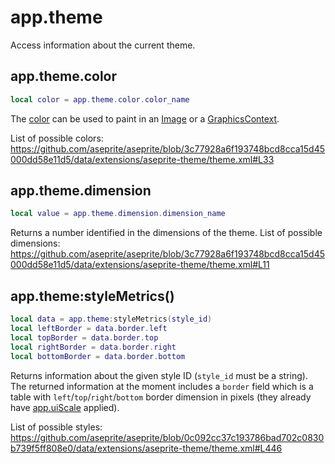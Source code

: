 # app.theme

Access information about the current theme.

## app.theme.color

```lua
local color = app.theme.color.color_name
```

The [color](color.md) can be used to paint in an
[Image](image.md#image) or a [GraphicsContext](graphicscontext.md#graphicscontext).

List of possible colors:
https://github.com/aseprite/aseprite/blob/3c77928a6f193748bcd8cca15d45000dd58e11d5/data/extensions/aseprite-theme/theme.xml#L33

## app.theme.dimension

```lua
local value = app.theme.dimension.dimension_name
```

Returns a number identified in the dimensions of the theme.
List of possible dimensions:
https://github.com/aseprite/aseprite/blob/3c77928a6f193748bcd8cca15d45000dd58e11d5/data/extensions/aseprite-theme/theme.xml#L11

## app.theme:styleMetrics()

```lua
local data = app.theme:styleMetrics(style_id)
local leftBorder = data.border.left
local topBorder = data.border.top
local rightBorder = data.border.right
local bottomBorder = data.border.bottom
```

Returns information about the given style ID (`style_id` must be a
string). The returned information at the moment includes a `border`
field which is a table with `left`/`top`/`right`/`bottom` border
dimension in pixels (they already have
[app.uiScale](app.md#appuiscale) applied).

List of possible styles:
https://github.com/aseprite/aseprite/blob/0c092cc37c193786bad702c0830b739f5ff808e0/data/extensions/aseprite-theme/theme.xml#L446
